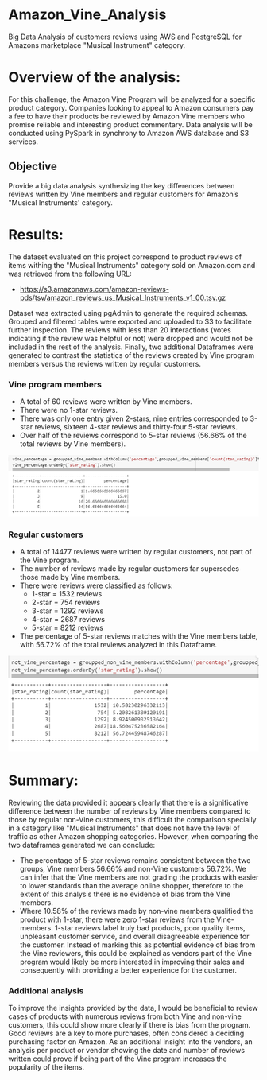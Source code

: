 # Amazon_Vine_Analysis
Big Data Analysis of customers reviews using AWS and PostgreSQL for Amazons marketplace "Musical Instrument" category.

# Overview of the analysis:
For this challenge, the Amazon Vine Program will be analyzed for a specific product category. Companies looking to appeal to Amazon consumers pay a fee to have their products be reviewed by Amazon Vine members who promise reliable and interesting product commentary. Data analysis will be conducted using PySpark in synchrony to Amazon AWS database and S3 services.

## Objective
Provide a big data analysis synthesizing the key differences between reviews written by Vine members and regular customers for Amazon’s "Musical Instruments' category.

# Results: 

The dataset evaluated on this project correspond to product reviews of items withing the "Musical Instruments" category sold on Amazon.com and was retrieved from the following URL:

* https://s3.amazonaws.com/amazon-reviews-pds/tsv/amazon_reviews_us_Musical_Instruments_v1_00.tsv.gz

Dataset was extracted using pgAdmin to generate the required schemas. Grouped and filtered tables were exported and uploaded to S3 to facilitate further inspection. The reviews with less than 20 interactions (votes indicating if the review was helpful or not) were dropped and would not be included in the rest of the analysis. 
Finally, two additional Dataframes were generated to contrast the statistics of the reviews created by Vine program members versus the reviews written by regular customers.

### Vine program members

*	A total of 60 reviews were written by Vine members.
*	There were no 1-star reviews.
*	There was only one entry given 2-stars, nine entries corresponded to 3-star reviews, sixteen 4-star reviews and thirty-four 5-star reviews.
*	Over half of the reviews correspond to 5-star reviews (56.66% of the total reviews by Vine members).



![Vine_reviews](https://github.com/Li11iana/Amazon_Vine_Analysis/blob/main/Vine_reviews.png)

### Regular customers

* A total of 14477 reviews were written by regular customers, not part of the Vine program.
* The number of reviews made by regular customers far supersedes those made by Vine members.
* There were reviews were classified as follows:
   * 1-star = 1532 reviews
   * 2-star = 754 reviews
   * 3-star = 1292 reviews
   * 4-star = 2687 reviews
   * 5-star = 8212 reviews
*	The percentage of 5-star reviews matches with the Vine members table, with 56.72% of the total reviews analyzed in this Dataframe.


![Normal_reviews](https://github.com/Li11iana/Amazon_Vine_Analysis/blob/main/Normal_reviews.png)


# Summary:

Reviewing the data provided it appears clearly that there is a significative difference between the number of reviews by Vine members compared to those by regular non-Vine customers, this difficult the comparison specially in a category like "Musical Instruments" that does not have the level of traffic as other Amazon shopping categories. However, when comparing the two dataframes generated we can conclude:
* The percentage of 5-star reviews remains consistent between the two groups, Vine members 56.66% and non-Vine customers 56.72%. We can infer that the Vine members are not grading the products with easier to lower standards than the average online shopper, therefore to the extent of this analysis there is no evidence of bias from the Vine members.
* Where 10.58% of the reviews made by non-vine members qualified the product with 1-star, there were zero 1-star reviews from the Vine-members. 1-star reviews label truly bad products, poor quality items, unpleasant customer service, and overall disagreeable experience for the customer. Instead of marking this as potential evidence of bias from the Vine reviewers, this could be explained as vendors part of the Vine program would likely be more interested in improving their sales and consequently with providing a better experience for the customer.

### Additional analysis
To improve the insights provided by the data, I would be beneficial to review cases of products with numerous reviews from both Vine and non-vine customers, this could show more clearly if there is bias from the program. 
Good reviews are a key to more purchases, often considered a deciding purchasing factor on Amazon. As an additional insight into the vendors, an analysis per product or vendor showing the date and number of reviews written could prove if being part of the Vine program increases the popularity of the items.
